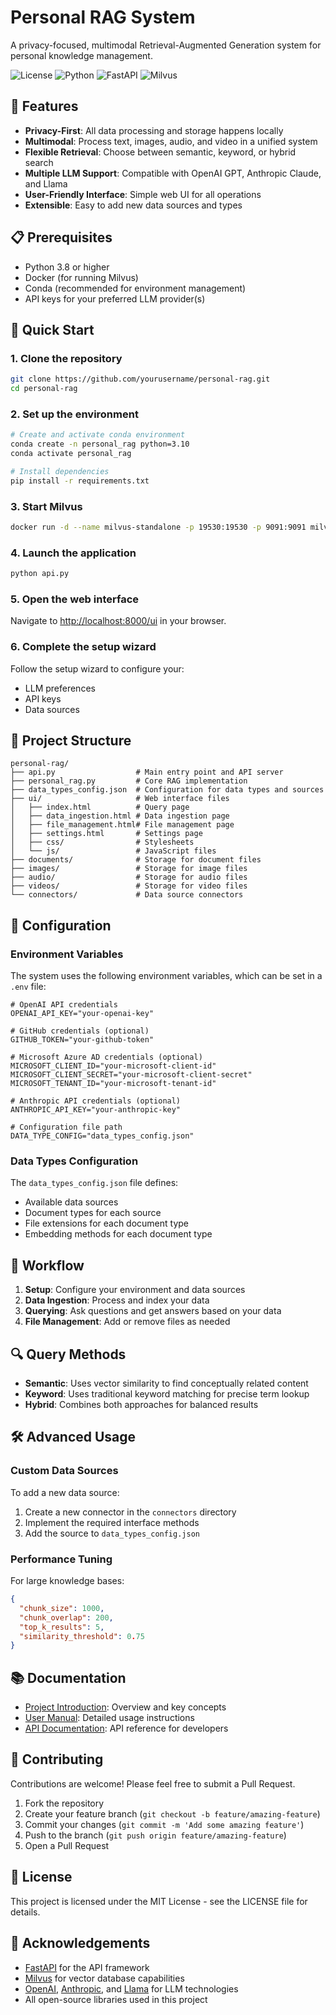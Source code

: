 # Personal RAG System

A privacy-focused, multimodal Retrieval-Augmented Generation system for personal knowledge management.

![License](https://img.shields.io/badge/license-MIT-blue)
![Python](https://img.shields.io/badge/python-3.8%2B-blue)
![FastAPI](https://img.shields.io/badge/FastAPI-0.95.0-green)
![Milvus](https://img.shields.io/badge/Milvus-2.3.3-yellow)

## 🌟 Features

- **Privacy-First**: All data processing and storage happens locally
- **Multimodal**: Process text, images, audio, and video in a unified system
- **Flexible Retrieval**: Choose between semantic, keyword, or hybrid search
- **Multiple LLM Support**: Compatible with OpenAI GPT, Anthropic Claude, and Llama
- **User-Friendly Interface**: Simple web UI for all operations
- **Extensible**: Easy to add new data sources and types

## 📋 Prerequisites

- Python 3.8 or higher
- Docker (for running Milvus)
- Conda (recommended for environment management)
- API keys for your preferred LLM provider(s)

## 🚀 Quick Start

### 1. Clone the repository

```bash
git clone https://github.com/yourusername/personal-rag.git
cd personal-rag
```

### 2. Set up the environment

```bash
# Create and activate conda environment
conda create -n personal_rag python=3.10
conda activate personal_rag

# Install dependencies
pip install -r requirements.txt
```

### 3. Start Milvus

```bash
docker run -d --name milvus-standalone -p 19530:19530 -p 9091:9091 milvusdb/milvus:v2.3.3
```

### 4. Launch the application

```bash
python api.py
```

### 5. Open the web interface

Navigate to [http://localhost:8000/ui](http://localhost:8000/ui) in your browser.

### 6. Complete the setup wizard

Follow the setup wizard to configure your:
- LLM preferences
- API keys
- Data sources

## 📁 Project Structure

```
personal-rag/
├── api.py                  # Main entry point and API server
├── personal_rag.py         # Core RAG implementation
├── data_types_config.json  # Configuration for data types and sources
├── ui/                     # Web interface files
│   ├── index.html          # Query page
│   ├── data_ingestion.html # Data ingestion page
│   ├── file_management.html# File management page
│   ├── settings.html       # Settings page
│   ├── css/                # Stylesheets
│   └── js/                 # JavaScript files
├── documents/              # Storage for document files
├── images/                 # Storage for image files
├── audio/                  # Storage for audio files
├── videos/                 # Storage for video files
└── connectors/             # Data source connectors
```

## 🔧 Configuration

### Environment Variables

The system uses the following environment variables, which can be set in a `.env` file:

```
# OpenAI API credentials
OPENAI_API_KEY="your-openai-key"

# GitHub credentials (optional)
GITHUB_TOKEN="your-github-token"

# Microsoft Azure AD credentials (optional)
MICROSOFT_CLIENT_ID="your-microsoft-client-id"
MICROSOFT_CLIENT_SECRET="your-microsoft-client-secret"
MICROSOFT_TENANT_ID="your-microsoft-tenant-id"

# Anthropic API credentials (optional)
ANTHROPIC_API_KEY="your-anthropic-key"

# Configuration file path
DATA_TYPE_CONFIG="data_types_config.json"
```

### Data Types Configuration

The `data_types_config.json` file defines:
- Available data sources
- Document types for each source
- File extensions for each document type
- Embedding methods for each document type

## 🔄 Workflow

1. **Setup**: Configure your environment and data sources
2. **Data Ingestion**: Process and index your data
3. **Querying**: Ask questions and get answers based on your data
4. **File Management**: Add or remove files as needed

## 🔍 Query Methods

- **Semantic**: Uses vector similarity to find conceptually related content
- **Keyword**: Uses traditional keyword matching for precise term lookup
- **Hybrid**: Combines both approaches for balanced results

## 🛠️ Advanced Usage

### Custom Data Sources

To add a new data source:

1. Create a new connector in the `connectors` directory
2. Implement the required interface methods
3. Add the source to `data_types_config.json`

### Performance Tuning

For large knowledge bases:

```json
{
  "chunk_size": 1000,
  "chunk_overlap": 200,
  "top_k_results": 5,
  "similarity_threshold": 0.75
}
```

## 📚 Documentation

- [Project Introduction](project_introduction.md): Overview and key concepts
- [User Manual](user_manual.md): Detailed usage instructions
- [API Documentation](api_docs.md): API reference for developers

## 🤝 Contributing

Contributions are welcome! Please feel free to submit a Pull Request.

1. Fork the repository
2. Create your feature branch (`git checkout -b feature/amazing-feature`)
3. Commit your changes (`git commit -m 'Add some amazing feature'`)
4. Push to the branch (`git push origin feature/amazing-feature`)
5. Open a Pull Request

## 📄 License

This project is licensed under the MIT License - see the LICENSE file for details.

## 🙏 Acknowledgements

- [FastAPI](https://fastapi.tiangolo.com/) for the API framework
- [Milvus](https://milvus.io/) for vector database capabilities
- [OpenAI](https://openai.com/), [Anthropic](https://www.anthropic.com/), and [Llama](https://ai.meta.com/llama/) for LLM technologies
- All open-source libraries used in this project
